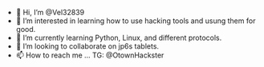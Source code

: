 - 👋 Hi, I’m @Vel32839
- 👀 I’m interested in learning how to use hacking tools and usung them for good.
- 🌱 I’m currently learning Python, Linux, and different protocols.
- 💞️ I’m looking to collaborate on jp6s tablets.
- 📫 How to reach me ... TG: @OtownHackster

<!---
Vel32839/Vel32839 is a ✨ special ✨ repository because its `README.md` (this file) appears on your GitHub profile.
You can click the Preview link to take a look at your changes.
--->

